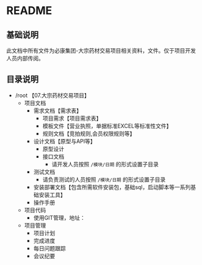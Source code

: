 # README

## 基础说明

此文档中所有文件为必康集团-大宗药材交易项目相关资料，文件。仅于项目开发人员内部传阅。

## 目录说明

- /root 【07.大宗药材交易项目】
  - 项目文档
    - 需求文档【需求表】
      - 项目需求【项目需求表】
      - 模板文件【营业执照，单据标准EXCEL等标准性文件】
      - 规则文档【竞拍规则,会员权限规则等】
    - 设计文档【原型与API等】
      - 原型设计
      - 接口文档
        - 请开发人员按照 `/模块/日期`  的形式设置子目录
    - 测试文档 
      - 请负责测试的人员按照  `/模块/日期`  的形式设置子目录
    - 安装部署文档【包含所需软件安装包，基础sql，启动脚本等一系列基础安装工具】
    - 操作手册
  - 项目代码
    - 使用GIT管理，地址：
  - 项目管理
    - 项目计划
    - 完成进度
    - 每日问题跟踪
    - 会议纪要